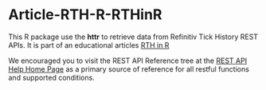 # Article-RTH-R-RTHinR
This R package use the **httr** to retrieve data from Refinitiv Tick History REST APIs.
It is part of an educational articles [RTH in R](https://developers.refinitiv.com/en/article-catalog/article/tick-history-in-r-language-part-1)

We encouraged you to visit the REST API Reference tree at the [REST API Help Home Page](https://selectapi.datascope.refinitiv.com/RestApi.Help/Home/Index) as a primary source of reference for all restful functions and supported conditions.
